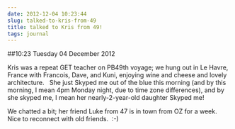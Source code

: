```yaml
---
date: 2012-12-04 10:23:44
slug: talked-to-kris-from-49
title: talked to Kris from 49!
tags: journal
---
```


##10:23 Tuesday 04 December 2012

Kris was a repeat GET teacher on PB49th voyage; we hung out in Le Havre, France with Francois, Dave, and Kuni, enjoying wine and cheese and lovely architecture.   She just Skyped me out of the blue this morning (and by this morning, I mean 4pm Monday night, due to time zone differences), and by she skyped me, I mean her nearly-2-year-old daughter Skyped me!

We chatted a bit; her friend Luke from 47 is in town from OZ for a week.  Nice to reconnect with old friends.  :-)
